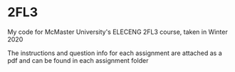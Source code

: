 # 2FL3
My code for McMaster University's ELECENG 2FL3 course, taken in Winter 2020

The instructions and question info for each assignment are attached as a pdf and can be found in each assignment folder
